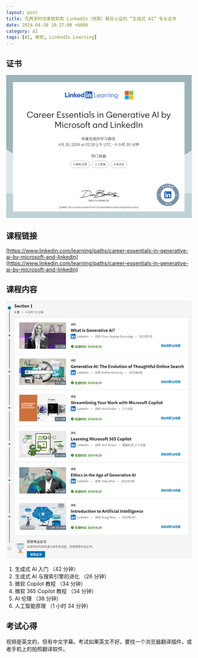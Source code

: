 ```yaml
---
layout: post
title: 花两天时间拿微软和 LinkedIn（领英）联合认证的 “生成式 AI” 专业证书
date: 2024-04-30 10:37:00 +0800
category: AI
tags: [AI, 微软, LinkedIn Learning]
---
```

## 证书

![AI](/assets/img/ai-certification/ai-certification.png)

## 课程链接

[https://www.linkedin.com/learning/paths/career-essentials-in-generative-ai-by-microsoft-and-linkedin](https://www.linkedin.com/learning/paths/career-essentials-in-generative-ai-by-microsoft-and-linkedin)

## 课程内容

![课程内容](/assets/img/ai-certification/1.png)

1. 生成式 AI 入门 （42 分钟）
2. 生成式 AI 与搜索引擎的进化 （26 分钟）
3. 微软 Copilot 教程 （34 分钟）
4. 微软 365 Copilot 教程 （34 分钟）
5. AI 伦理 （38 分钟）
6. 人工智能原理 （1 小时 34 分钟）

## 考试心得

视频是英文的，但有中文字幕。考试如果英文不好，要找一个浏览器翻译插件，或者手机上的拍照翻译软件。
